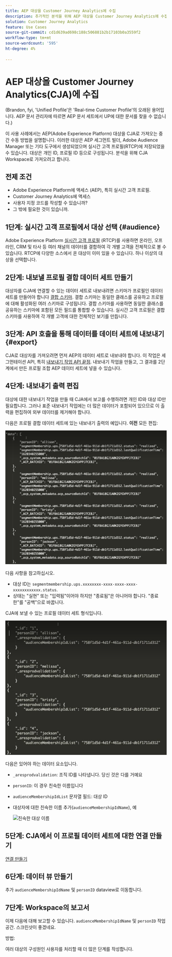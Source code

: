 ```yaml
---
title: AEP 대상을 Customer Journey Analytics에 수집
description: 추가적인 분석을 위해 AEP 대상을 Customer Journey Analytics에 수집하는 방법을 설명합니다.
solution: Customer Journey Analytics
feature: Use Cases
source-git-commit: cd1d639ad698c188c506881b2b17103b0a3559f2
workflow-type: tm+mt
source-wordcount: '595'
ht-degree: 4%

---
```



# AEP 대상을 Customer Journey Analytics(CJA)에 수집

(Brandon, fyi, &#39;Unified Profile&#39;은 &#39;Real-time Customer Profile&#39;의 오래된 용어입니다. AEP 문서 관리자에 따르면 AEP 문서 세트에서 UP에 대한 문서를 찾을 수 없습니다.)

이 사용 사례에서는 AEP(Adobe Experience Platform) 대상을 CJA로 가져오는 중간 수동 방법을 설명합니다. 이러한 대상은 AEP 세그먼트 빌더, Adobe Audience Manager 또는 기타 도구에서 생성되었으며 실시간 고객 프로필(RTCP)에 저장되었을 수 있습니다. 대상은 개인 ID, 프로필 ID 등으로 구성됩니다. 분석을 위해 CJA Workspace로 가져오려고 합니다.

## 전제 조건

* Adobe Experience Platform에 액세스 (AEP), 특히 실시간 고객 프로필.
* Customer Journey Analytics에 액세스
* 사용자 지정 코드를 작성할 수 있습니까?
* 그 밖에 필요한 것이 있습니까.

## 1단계: 실시간 고객 프로필에서 대상 선택 {#audience}

Adobe Experience Platform [실시간 고객 프로필](https://experienceleague.adobe.com/docs/experience-platform/profile/home.html?lang=ko) (RTCP)를 사용하면 온라인, 오프라인, CRM 및 타사 등 여러 채널의 데이터를 결합하여 각 개별 고객을 전체적으로 볼 수 있습니다. RTCP에 다양한 소스에서 온 대상이 이미 있을 수 있습니다. 하나 이상의 대상을 선택합니다.

## 2단계: 내보낼 프로필 결합 데이터 세트 만들기

대상자를 CJA에 연결할 수 있는 데이터 세트로 내보내려면 스키마가 프로필인 데이터 세트를 만들어야 합니다 [결합 스키마](https://experienceleague.adobe.com/docs/experience-platform/profile/union-schemas/union-schema.html?lang=en#understanding-union-schemas).
결합 스키마는 동일한 클래스를 공유하고 프로필에 대해 활성화된 여러 스키마로 구성됩니다. 결합 스키마를 사용하면 동일한 클래스를 공유하는 스키마에 포함된 모든 필드를 통합할 수 있습니다. 실시간 고객 프로필은 결합 스키마를 사용하여 각 개별 고객에 대한 전체적인 보기를 만듭니다.

## 3단계: API 호출을 통해 데이터를 데이터 세트에 내보내기 {#export}

CJA로 대상자를 가져오려면 먼저 AEP의 데이터 세트로 내보내야 합니다. 이 작업은 세그먼테이션 API, 특히 [내보내기 작업 API 끝점](https://experienceleague.adobe.com/docs/experience-platform/segmentation/api/export-jobs.html?lang=en). 내보내기 작업을 만들고, 그 결과를 2단계에서 만든 프로필 조합 AEP 데이터 세트에 넣을 수 있습니다.

## 4단계: 내보내기 출력 편집

대상에 대한 내보내기 작업을 만들 때 CJA에서 보고를 수행하려면 개인 ID와 대상 ID만 필요합니다. 그러나 표준 내보내기 작업에는 더 많은 데이터가 포함되어 있으므로 이 출력을 편집하여 외부 데이터를 제거해야 합니다.

다음은 프로필 결합 데이터 세트에 있는 내보내기 출력의 예입니다. **이전** 모든 편집:

![편집되지 않은 출력](assets/export-unedited.png)

다음 사항을 참고하십시오.

* 대상 ID는 `segmentmembership.ups.xxxxxxxx-xxxx-xxxx-xxxx-xxxxxxxxxxxx.status`.
* 상태는 &quot;실현&quot; 또는 &quot;입력됨&quot;이어야 하지만 &quot;종료됨&quot;은 아니어야 합니다. &quot;종료한&quot;를 &quot;공백&quot;으로 바꿉니다.

CJA에 보낼 수 있는 프로필 데이터 세트 형식입니다.

![편집된 출력](assets/export-edited.png)

다음은 있어야 하는 데이터 요소입니다.

* `_aresprodvalidation`: 조직 ID를 나타냅니다. 당신 것은 다를 거예요
* `personID`: 이 경우 친숙한 이름입니다
* `audienceMembershipIdList` 문자열 필드: 대상 ID
* 대상자에 대한 친숙한 이름 추가(`audienceMembershipIdName`), 예

   ![친숙한 대상 이름](assets/audience-name)

## 5단계: CJA에서 이 프로필 데이터 세트에 대한 연결 만들기

[연결 만들기](/help/connections/create-connection.md)

## 6단계: 데이터 뷰 만들기

추가 `audienceMembershipIdName` 및 `personID` dataview로 이동합니다.

## 7단계: Workspace의 보고서

이제 다음에 대해 보고할 수 있습니다. `audienceMembershipIdName` 및 `personID` 작업 공간.
스크린샷이 좋겠네요.

방법:

여러 대상의 구성원인 사용자를 처리할 때 더 많은 단계를 작성합니다.




